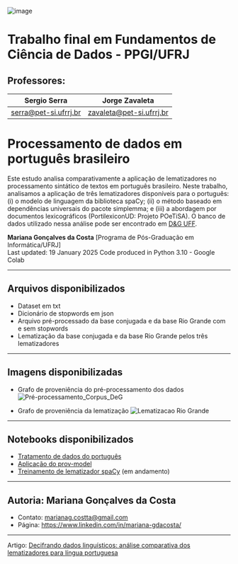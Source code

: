 ![image](https://github.com/user-attachments/assets/b6cc9fbe-ac53-44e2-a0ca-4831eca1bc4e)

# Trabalho final em Fundamentos de Ciência de Dados - PPGI/UFRJ

## __Professores:__

|     Sergio Serra	  | Jorge Zavaleta         |
|---------------------|------------------------|
|serra@pet-si.ufrrj.br|zavaleta@pet-si.ufrrj.br|

# Processamento de dados em português brasileiro

Este estudo analisa comparativamente a aplicação de lematizadores no processamento sintático de textos em português brasileiro. Neste trabalho, analisamos a aplicação de três lematizadores disponíveis para o português: (i) o modelo de linguagem da biblioteca spaCy; (ii) o método baseado em dependências universais do pacote simplemma; e (iii) a abordagem por documentos lexicográficos (PortilexiconUD: Projeto POeTiSA). O banco de dados utilizado nessa análise pode ser encontrado em [D&G UFF](https://deg.uff.br/corpus-dg/).

**Mariana Gonçalves da Costa** [Programa de Pós-Graduação em Informática/UFRJ]\
Last updated: 19 January 2025 
Code produced in Python 3.10 - Google Colab

-----
## Arquivos disponibilizados
* Dataset em txt
* Dicionário de stopwords em json
* Arquivo pré-processado da base conjugada e da base Rio Grande com e sem stopwords
* Lematização da base conjugada e da base Rio Grande pelos três lematizadores

-----
## Imagens disponibilizadas
* Grafo de proveniência do pré-processamento dos dados
![Pré-processamento_Corpus_DeG](https://github.com/user-attachments/assets/a3b5a95f-a1fa-4901-822f-9861e30a9cf7)

* Grafo de proveniência da lematização
![Lematizacao Rio Grande](https://github.com/user-attachments/assets/f7d653cf-b3a3-418e-b409-181fb1d7ef8d)

-----
## Notebooks disponibilizados
* [Tratamento de dados do português](https://github.com/MarianaGCosta/Processamento-de-dados-em-portugues-brasileiro/blob/main/Tratamento_de_dados_do_portugu%C3%AAs.ipynb)
* [Aplicação do prov-model](https://github.com/MarianaGCosta/Processamento-de-dados-em-portugues-brasileiro/blob/main/proveniencia.ipynb)
* [Treinamento de lematizador spaCy](https://github.com/MarianaGCosta/Processamento-de-dados-em-portugues-brasileiro/blob/main/Treinamento_spaCy.ipynb) (em andamento)

-----
## Autoria: Mariana Gonçalves da Costa
* Contato: marianag.costta@gmail.com
* Página: https://www.linkedin.com/in/mariana-gdacosta/
 
-----
Artigo: [Decifrando dados linguísticos: análise comparativa dos lematizadores para língua portuguesa](https://github.com/MarianaGCosta/Processamento-de-dados-em-portugues-brasileiro/blob/main/Decifrando_dados_lingu%C3%ADsticos__an%C3%A1lise_comparativa_dos_lematizadores_para_l%C3%ADngua_portuguesa.pdf)
